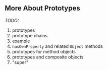 ## More About Prototypes

*TODO:*

1. prototypes
2. prototype chains
3. example
4. `hasOwnProperty` and related `Object` methods
5. prototypes for method objects
6. prototypes and composite objects
7. "super"